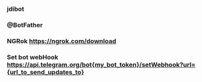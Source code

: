 ### jdibot
### @BotFather
### NGRok https://ngrok.com/download
### Set bot webHook https://api.telegram.org/bot{my_bot_token}/setWebhook?url={url_to_send_updates_to}
